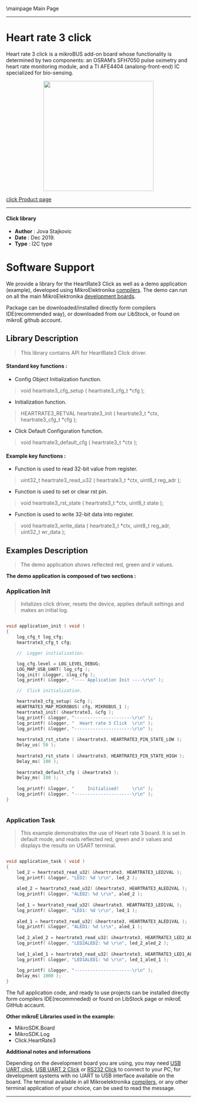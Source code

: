 \mainpage Main Page
 
 

---
# Heart rate 3 click

Heart rate 3 click is a mikroBUS add-on board whose functionality is determined by two components: an OSRAM’s SFH7050 pulse oximetry and heart rate monitoring module, and a TI AFE4404 (analong-front-end) IC specialized for bio-sensing.

<p align="center">
  <img src="https://download.mikroe.com/images/click_for_ide/heartrate3_click.png" height=300px>
</p>

[click Product page](<https://www.mikroe.com/heart-rate-3-click>)

---


#### Click library 

- **Author**        : Jova Stajkovic
- **Date**          : Dec 2019.
- **Type**          : I2C type


# Software Support

We provide a library for the HeartRate3 Click 
as well as a demo application (example), developed using MikroElektronika 
[compilers](https://shop.mikroe.com/compilers). 
The demo can run on all the main MikroElektronika [development boards](https://shop.mikroe.com/development-boards).

Package can be downloaded/installed directly form compilers IDE(recommended way), or downloaded from our LibStock, or found on mikroE github account. 

## Library Description

> This library contains API for HeartRate3 Click driver.

#### Standard key functions :

- Config Object Initialization function.
> void heartrate3_cfg_setup ( heartrate3_cfg_t *cfg ); 
 
- Initialization function.
> HEARTRATE3_RETVAL heartrate3_init ( heartrate3_t *ctx, heartrate3_cfg_t *cfg );

- Click Default Configuration function.
> void heartrate3_default_cfg ( heartrate3_t *ctx );


#### Example key functions :

- Function is used to read 32-bit value from register.
> uint32_t heartrate3_read_u32 ( heartrate3_t *ctx, uint8_t reg_adr );
 
- Function is used to set or clear rst pin.
> void heartrate3_rst_state ( heartrate3_t *ctx, uint8_t state );

- Function is used to write 32-bit data into register.
> void heartrate3_write_data ( heartrate3_t *ctx, uint8_t reg_adr, uint32_t wr_data );

## Examples Description

> 
> The demo application shows reflected red, green and ir values.
> 

**The demo application is composed of two sections :**

### Application Init 

>
> Initalizes click driver, resets the device, applies default settings and makes an initial log.
> 

```c

void application_init ( void )
{
    log_cfg_t log_cfg;
    heartrate3_cfg_t cfg;

    //  Logger initialization.

    log_cfg.level = LOG_LEVEL_DEBUG;
    LOG_MAP_USB_UART( log_cfg );
    log_init( &logger, &log_cfg );
    log_printf( &logger, "---- Application Init ----\r\n" );

    //  Click initialization.

    heartrate3_cfg_setup( &cfg );
    HEARTRATE3_MAP_MIKROBUS( cfg, MIKROBUS_1 );
    heartrate3_init( &heartrate3, &cfg );
    log_printf( &logger, "----------------------\r\n" );
    log_printf( &logger, "  Heart rate 3 Click  \r\n" );
    log_printf( &logger, "----------------------\r\n" );
    
    heartrate3_rst_state ( &heartrate3, HEARTRATE3_PIN_STATE_LOW );
    Delay_us( 50 );
    
    heartrate3_rst_state ( &heartrate3, HEARTRATE3_PIN_STATE_HIGH );
    Delay_ms( 100 );
    
    heartrate3_default_cfg ( &heartrate3 );
    Delay_ms( 100 );
    
    log_printf( &logger, "     Initialised!     \r\n" );
    log_printf( &logger, "----------------------\r\n" );
}
  
```

### Application Task

>
> This example demonstrates the use of Heart rate 3 board. It is set in default mode,
  and reads reflected red, green and ir values and displays the results on USART terminal.
> 

```c

void application_task ( void )
{
    led_2 = heartrate3_read_u32( &heartrate3, HEARTRATE3_LED2VAL );
    log_printf( &logger, "LED2: %d \r\n", led_2 );
    
    aled_2 = heartrate3_read_u32( &heartrate3, HEARTRATE3_ALED2VAL );
    log_printf( &logger, "ALED2: %d \r\n", aled_2 );
    
    led_1 = heartrate3_read_u32( &heartrate3, HEARTRATE3_LED1VAL );
    log_printf( &logger, "LED1: %d \r\n", led_1 );
    
    aled_1 = heartrate3_read_u32( &heartrate3, HEARTRATE3_ALED1VAL );
    log_printf( &logger, "ALED1: %d \r\n", aled_1 );
    
    led_2_aled_2 = heartrate3_read_u32( &heartrate3, HEARTRATE3_LED2_ALED2VAL );
    log_printf( &logger, "LED2ALED2: %d \r\n", led_2_aled_2 );
    
    led_1_aled_1 = heartrate3_read_u32( &heartrate3, HEARTRATE3_LED1_ALED1VAL );
    log_printf( &logger, "LED1ALED1: %d \r\n", led_1_aled_1 );
    
    log_printf( &logger, "----------------------\r\n" );
    Delay_ms( 1000 );
}  

```


The full application code, and ready to use projects can be  installed directly form compilers IDE(recommneded) or found on LibStock page or mikroE GitHub accaunt.

**Other mikroE Libraries used in the example:** 

- MikroSDK.Board
- MikroSDK.Log
- Click.HeartRate3

**Additional notes and informations**

Depending on the development board you are using, you may need 
[USB UART click](https://shop.mikroe.com/usb-uart-click), 
[USB UART 2 Click](https://shop.mikroe.com/usb-uart-2-click) or 
[RS232 Click](https://shop.mikroe.com/rs232-click) to connect to your PC, for 
development systems with no UART to USB interface available on the board. The 
terminal available in all Mikroelektronika 
[compilers](https://shop.mikroe.com/compilers), or any other terminal application 
of your choice, can be used to read the message.



---

